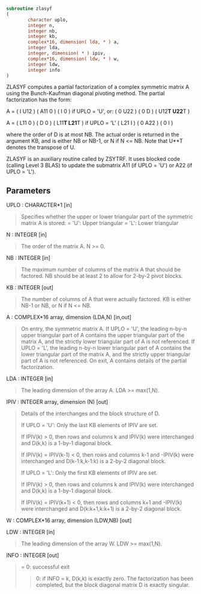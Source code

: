 ```fortran
subroutine zlasyf
(
        character uplo,
        integer n,
        integer nb,
        integer kb,
        complex*16, dimension( lda, * ) a,
        integer lda,
        integer, dimension( * ) ipiv,
        complex*16, dimension( ldw, * ) w,
        integer ldw,
        integer info
)
```

ZLASYF computes a partial factorization of a complex symmetric matrix
A using the Bunch-Kaufman diagonal pivoting method. The partial
factorization has the form:

A  =  ( I  U12 ) ( A11  0  ) (  I       0    )  if UPLO = 'U', or:
( 0  U22 ) (  0   D  ) ( U12**T U22**T )

A  =  ( L11  0 ) ( D    0  ) ( L11**T L21**T )  if UPLO = 'L'
( L21  I ) ( 0   A22 ) (  0       I    )

where the order of D is at most NB. The actual order is returned in
the argument KB, and is either NB or NB-1, or N if N <= NB.
Note that U**T denotes the transpose of U.

ZLASYF is an auxiliary routine called by ZSYTRF. It uses blocked code
(calling Level 3 BLAS) to update the submatrix A11 (if UPLO = 'U') or
A22 (if UPLO = 'L').

## Parameters
UPLO : CHARACTER*1 [in]
> Specifies whether the upper or lower triangular part of the
> symmetric matrix A is stored:
> = 'U':  Upper triangular
> = 'L':  Lower triangular

N : INTEGER [in]
> The order of the matrix A.  N >= 0.

NB : INTEGER [in]
> The maximum number of columns of the matrix A that should be
> factored.  NB should be at least 2 to allow for 2-by-2 pivot
> blocks.

KB : INTEGER [out]
> The number of columns of A that were actually factored.
> KB is either NB-1 or NB, or N if N <= NB.

A : COMPLEX*16 array, dimension (LDA,N) [in,out]
> On entry, the symmetric matrix A.  If UPLO = 'U', the leading
> n-by-n upper triangular part of A contains the upper
> triangular part of the matrix A, and the strictly lower
> triangular part of A is not referenced.  If UPLO = 'L', the
> leading n-by-n lower triangular part of A contains the lower
> triangular part of the matrix A, and the strictly upper
> triangular part of A is not referenced.
> On exit, A contains details of the partial factorization.

LDA : INTEGER [in]
> The leading dimension of the array A.  LDA >= max(1,N).

IPIV : INTEGER array, dimension (N) [out]
> Details of the interchanges and the block structure of D.
> 
> If UPLO = 'U':
> Only the last KB elements of IPIV are set.
> 
> If IPIV(k) > 0, then rows and columns k and IPIV(k) were
> interchanged and D(k,k) is a 1-by-1 diagonal block.
> 
> If IPIV(k) = IPIV(k-1) < 0, then rows and columns
> k-1 and -IPIV(k) were interchanged and D(k-1:k,k-1:k)
> is a 2-by-2 diagonal block.
> 
> If UPLO = 'L':
> Only the first KB elements of IPIV are set.
> 
> If IPIV(k) > 0, then rows and columns k and IPIV(k) were
> interchanged and D(k,k) is a 1-by-1 diagonal block.
> 
> If IPIV(k) = IPIV(k+1) < 0, then rows and columns
> k+1 and -IPIV(k) were interchanged and D(k:k+1,k:k+1)
> is a 2-by-2 diagonal block.

W : COMPLEX*16 array, dimension (LDW,NB) [out]

LDW : INTEGER [in]
> The leading dimension of the array W.  LDW >= max(1,N).

INFO : INTEGER [out]
> = 0: successful exit
> > 0: if INFO = k, D(k,k) is exactly zero.  The factorization
> has been completed, but the block diagonal matrix D is
> exactly singular.
